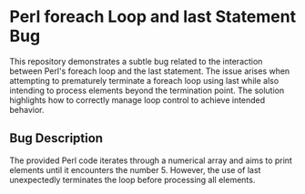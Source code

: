 # Perl foreach Loop and last Statement Bug
This repository demonstrates a subtle bug related to the interaction between Perl's foreach loop and the last statement. The issue arises when attempting to prematurely terminate a foreach loop using last while also intending to process elements beyond the termination point.  The solution highlights how to correctly manage loop control to achieve intended behavior.

## Bug Description
The provided Perl code iterates through a numerical array and aims to print elements until it encounters the number 5. However, the use of last unexpectedly terminates the loop before processing all elements.